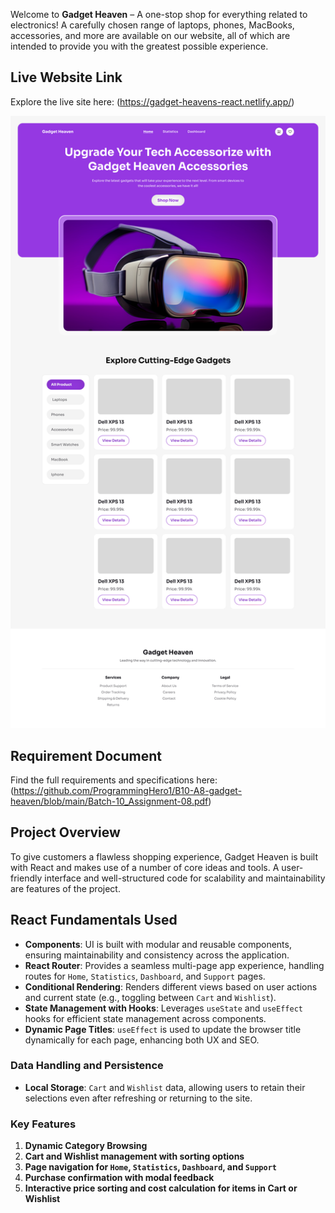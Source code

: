 
Welcome to **Gadget Heaven** – A one-stop shop for everything related to electronics! A carefully chosen range of laptops, phones, MacBooks, accessories, and more are available on our website, all of which are intended to provide you with the greatest possible experience.





## Live Website Link
Explore the live site here: (https://gadget-heavens-react.netlify.app/)

<img src="./Gadget Heaven.png">

## Requirement Document
Find the full requirements and specifications here: (https://github.com/ProgrammingHero1/B10-A8-gadget-heaven/blob/main/Batch-10_Assignment-08.pdf)

## Project Overview
To give customers a flawless shopping experience, Gadget Heaven is built with React and makes use of a number of core ideas and tools. A user-friendly interface and well-structured code for scalability and maintainability are features of the project.

## React Fundamentals Used

- **Components**: UI is built with modular and reusable components, ensuring maintainability and consistency across the application.
- **React Router**: Provides a seamless multi-page app experience, handling routes for `Home`, `Statistics`, `Dashboard`, and `Support` pages.
- **Conditional Rendering**: Renders different views based on user actions and current state (e.g., toggling between `Cart` and `Wishlist`).
- **State Management with Hooks**: Leverages `useState` and `useEffect` hooks for efficient state management across components.
- **Dynamic Page Titles**: `useEffect` is used to update the browser title dynamically for each page, enhancing both UX and SEO.

### Data Handling and Persistence

- **Local Storage**:  `Cart` and `Wishlist` data, allowing users to retain their selections even after refreshing or returning to the site.


### Key Features

1. **Dynamic Category Browsing**
2. **Cart and Wishlist management with sorting options**
3. **Page navigation for `Home`, `Statistics`, `Dashboard`, and `Support`**
4. **Purchase confirmation with modal feedback**
5. **Interactive price sorting and cost calculation for items in Cart or Wishlist**
